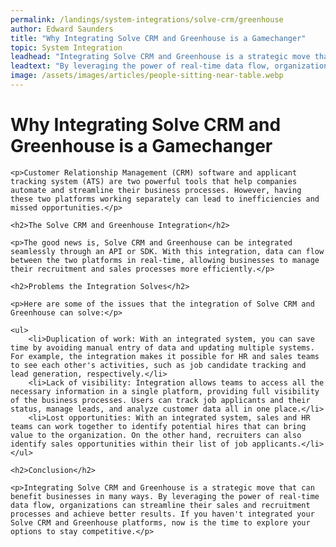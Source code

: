 ```yaml
---
permalink: /landings/system-integrations/solve-crm/greenhouse
author: Edward Saunders
title: "Why Integrating Solve CRM and Greenhouse is a Gamechanger"
topic: System Integration
leadhead: "Integrating Solve CRM and Greenhouse is a strategic move that can benefit businesses in many ways"
leadtext: "By leveraging the power of real-time data flow, organizations can streamline their sales and recruitment processes and achieve better results. If you haven't integrated your Solve CRM and Greenhouse platforms, now is the time to explore your options to stay competitive."
image: /assets/images/articles/people-sitting-near-table.webp
---
```

<div class="arttext">	<h1>Why Integrating Solve CRM and Greenhouse is a Gamechanger</h1>

	<p>Customer Relationship Management (CRM) software and applicant tracking system (ATS) are two powerful tools that help companies automate and streamline their business processes. However, having these two platforms working separately can lead to inefficiencies and missed opportunities.</p>

	<h2>The Solve CRM and Greenhouse Integration</h2>

	<p>The good news is, Solve CRM and Greenhouse can be integrated seamlessly through an API or SDK. With this integration, data can flow between the two platforms in real-time, allowing businesses to manage their recruitment and sales processes more efficiently.</p>

	<h2>Problems the Integration Solves</h2>

	<p>Here are some of the issues that the integration of Solve CRM and Greenhouse can solve:</p>

	<ul>
		<li>Duplication of work: With an integrated system, you can save time by avoiding manual entry of data and updating multiple systems. For example, the integration makes it possible for HR and sales teams to see each other's activities, such as job candidate tracking and lead generation, respectively.</li>
		<li>Lack of visibility: Integration allows teams to access all the necessary information in a single platform, providing full visibility of the business processes. Users can track job applicants and their status, manage leads, and analyze customer data all in one place.</li>
		<li>Lost opportunities: With an integrated system, sales and HR teams can work together to identify potential hires that can bring value to the organization. On the other hand, recruiters can also identify sales opportunities within their list of job applicants.</li>
	</ul>

	<h2>Conclusion</h2>

	<p>Integrating Solve CRM and Greenhouse is a strategic move that can benefit businesses in many ways. By leveraging the power of real-time data flow, organizations can streamline their sales and recruitment processes and achieve better results. If you haven't integrated your Solve CRM and Greenhouse platforms, now is the time to explore your options to stay competitive.</p>

</div>